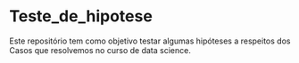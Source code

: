 # Teste_de_hipotese
Este repositório tem como objetivo testar algumas hipóteses a respeitos dos Casos que resolvemos no curso de data science.
